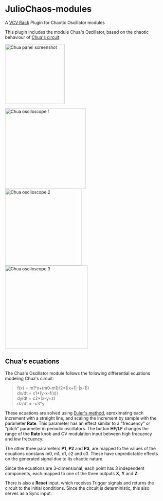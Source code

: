 # JulioChaos-modules
A [VCV Rack](https://vcvrack.com/) Plugin for Chaotic Oscillator modules

This plugin includes the module Chua's Oscillator, based on the chaotic behaviour of [Chua's circuit](https://www.chuacircuits.com/diagram.php)

<img width="196" alt="Chua panel screenshot" src="https://github.com/user-attachments/assets/7073683f-dac3-4c9d-9254-928a8755642f" /> <br/>

<img width="264" alt="Chua osciloscope 1" src="https://github.com/user-attachments/assets/605b9070-16a8-4cb6-9c8b-9cc936b8abab" />
<img width="251" alt="Chua osciloscope 2" src="https://github.com/user-attachments/assets/68e8f63a-ef84-4678-a8f0-923f4d5ffdfc" />
<img width="272" alt="Chua osciloscope 3" src="https://github.com/user-attachments/assets/7d3d71d9-3ae8-4af6-90a9-913dfb1e922a" />

## Chua's ecuations

The Chua's Oscillator module follows the following differential ecuations modeling Chua's circuit:

> f(x) = m1\*x+(m0-m1)/2\*(|x+1|-|x-1|) <br/>
> dx/dt = c1\*(y-x-f(x)) <br/>
> dy/dt = c2\*(x-y+z) <br/>
> dz/dt = -c3\*y

These ecuations are solved using [Euler's method](https://en.wikipedia.org/wiki/Euler_method), aproximating each increment with a straight line, and scaling the increment by sample with the parameter **Rate**. This parameter has an effect similar to a "frecuency" or "pitch" parameter in periodic oscillators. The button **HF/LF** changes the range of the **Rate** knob and CV modulation input between high frecuency and low frecuency.

The other three parameters **P1**, **P2** and **P3**, are mapped to the values of the ecuations constans m0, m1, c1, c2 and c3. These have unpredictable effects on the generated signal due to its chaotic nature.

Since the ecuations are 3-dimensional, each point has 3 independent components, each mapped to one of the three outputs **X**, **Y** and **Z**.

There is also a **Reset** input, which receives Trigger signals and returns the circuit to the initial conditions. Since the circuit is deterministic, this also serves as a Sync input.
